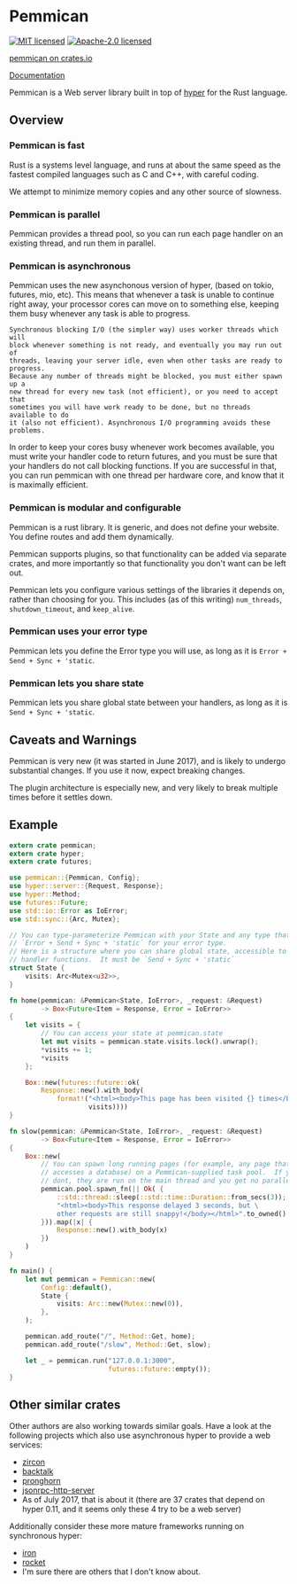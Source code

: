 # Pemmican

[![MIT licensed](https://img.shields.io/badge/license-MIT-blue.svg)](./LICENSE-MIT)
[![Apache-2.0 licensed](https://img.shields.io/badge/license-APACHE2-blue.svg)](./LICENSE-APACHE)

[pemmican on crates.io](https://crates.io/crates/pemmican)

[Documentation](https://docs.rs/pemmican)

Pemmican is a Web server library built in top of [hyper](https://hyper.rs) for
the Rust language.

## Overview

### Pemmican is fast

Rust is a systems level language, and runs at about the same speed as the
fastest compiled languages such as C and C++, with careful coding.

We attempt to minimize memory copies and any other source of slowness.

### Pemmican is parallel

Pemmican provides a thread pool, so you can run each page handler on an existing
thread, and run them in parallel.

### Pemmican is asynchronous

Pemmican uses the new asynchonous version of hyper, (based on tokio, futures,
mio, etc). This means that whenever a task is unable to continue right away,
your processor cores can move on to something else, keeping them busy whenever
any task is able to progress.

    Synchronous blocking I/O (the simpler way) uses worker threads which will
    block whenever something is not ready, and eventually you may run out of
    threads, leaving your server idle, even when other tasks are ready to progress.
    Because any number of threads might be blocked, you must either spawn up a
    new thread for every new task (not efficient), or you need to accept that
    sometimes you will have work ready to be done, but no threads available to do
    it (also not efficient). Asynchronous I/O programming avoids these problems.

In order to keep your cores busy whenever work becomes available, you must
write your handler code to return futures, and you must be sure that your
handlers do not call blocking functions.  If you are successful in that,
you can run pemmican with one thread per hardware core, and know that it is
maximally efficient.

### Pemmican is modular and configurable

Pemmican is a rust library. It is generic, and does not define your website.
You define routes and add them dynamically.

Pemmican supports plugins, so that functionality can be added via separate crates,
and more importantly so that functionality you don't want can be left out.

Pemmican lets you configure various settings of the libraries it depends on,
rather than choosing for you. This includes (as of this writing) `num_threads`,
`shutdown_timeout`, and `keep_alive`.

### Pemmican uses your error type

Pemmican lets you define the Error type you will use, as long as it is
`Error + Send + Sync + 'static`.

### Pemmican lets you share state

Pemmican lets you share global state between your handlers, as long as it is
`Send + Sync + 'static`.

## Caveats and Warnings

Pemmican is very new (it was started in June 2017), and is likely to undergo substantial
changes. If you use it now, expect breaking changes.

The plugin architecture is especially new, and very likely to break multiple times before
it settles down.

## Example

```Rust
extern crate pemmican;
extern crate hyper;
extern crate futures;

use pemmican::{Pemmican, Config};
use hyper::server::{Request, Response};
use hyper::Method;
use futures::Future;
use std::io::Error as IoError;
use std::sync::{Arc, Mutex};

// You can type-parameterize Pemmican with your State and any type that implements
// `Error + Send + Sync + 'static` for your error type.
// Here is a structure where you can share global state, accessible to your
// handler functions.  It must be `Send + Sync + 'static`
struct State {
    visits: Arc<Mutex<u32>>,
}

fn home(pemmican: &Pemmican<State, IoError>, _request: &Request)
        -> Box<Future<Item = Response, Error = IoError>>
{
    let visits = {
        // You can access your state at pemmican.state
        let mut visits = pemmican.state.visits.lock().unwrap();
        *visits += 1;
        *visits
    };

    Box::new(futures::future::ok(
        Response::new().with_body(
            format!("<html><body>This page has been visited {} times</body></html>",
                    visits))))
}

fn slow(pemmican: &Pemmican<State, IoError>, _request: &Request)
        -> Box<Future<Item = Response, Error = IoError>>
{
    Box::new(
        // You can spawn long running pages (for example, any page that
        // accesses a database) on a Pemmican-supplied task pool.  If you
        // dont, they are run on the main thread and you get no parallelism.
        pemmican.pool.spawn_fn(|| Ok( {
            ::std::thread::sleep(::std::time::Duration::from_secs(3));
            "<html><body>This response delayed 3 seconds, but \
            other requests are still snappy!</body></html>".to_owned()
        })).map(|x| {
            Response::new().with_body(x)
        })
    )
}

fn main() {
    let mut pemmican = Pemmican::new(
        Config::default(),
        State {
            visits: Arc::new(Mutex::new(0)),
        },
    );

    pemmican.add_route("/", Method::Get, home);
    pemmican.add_route("/slow", Method::Get, slow);

    let _ = pemmican.run("127.0.0.1:3000",
                         futures::future::empty());
}
```

## Other similar crates

Other authors are also working towards similar goals.  Have a look at the
following projects which also use asynchronous hyper to provide a web
services:

* [zircon](https://crates.io/crates/zicron)
* [backtalk](https://crates.io/crates/backtalk)
* [pronghorn](https://crates.io/crates/pronghorn)
* [jsonrpc-http-server](https://crates.io/crates/jsonrpc-http-server)
* As of July 2017, that is about it (there are 37 crates that depend on hyper 0.11,
  and it seems only these 4 try to be a web server)

Additionally consider these more mature frameworks running on synchronous
hyper:

* [iron](https://crates.io/crates/iron)
* [rocket](https://crates.io/crates/rocket)
* I'm sure there are others that I don't know about.

